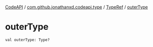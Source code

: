[CodeAPI](../../index.md) / [com.github.jonathanxd.codeapi.type](../index.md) / [TypeRef](index.md) / [outerType](.)

# outerType

`val outerType: Type?`